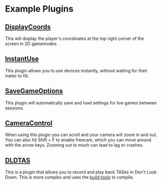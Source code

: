 # Example Plugins

## [DisplayCoords](./DisplayCoords.js)

This will display the player's coordinates at the top right corner of the screen in 2D gamemodes.

## [InstantUse](./InstantUse.js)

This plugin allows you to use devices instantly, without waiting for their meter to fill.

## [SaveGameOptions](./SaveGameOptions.js)

This plugin will automatically save and load settings for live games between sessions.

## [CameraControl](./CameraControl.js)

When using this plugin you can scroll and your camera will zoom in and out. You can also hit Shift + F to enable freecam, which you can move around with the arrow keys. Zooming out to much can lead to lag or crashes.

## [DLDTAS]('./DLDTAS')

This is a plugin that allows you to record and play back TASes in Don't Look Down. This is more complex and uses the [build tools]('../buildTools') to compile.